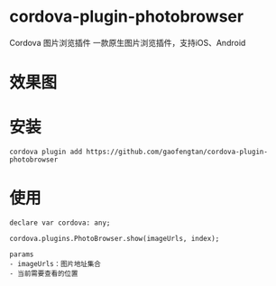 # cordova-plugin-photobrowser
Cordova 图片浏览插件
一款原生图片浏览插件，支持iOS、Android
# 效果图

# 安装
```
cordova plugin add https://github.com/gaofengtan/cordova-plugin-photobrowser
```
# 使用
```
declare var cordova: any;

cordova.plugins.PhotoBrowser.show(imageUrls, index);

params
- imageUrls：图片地址集合
- 当前需要查看的位置
```

